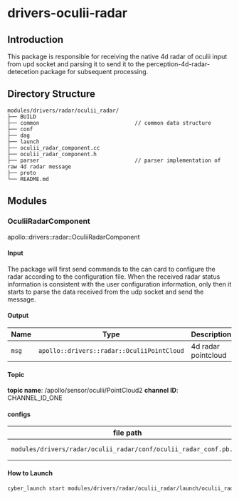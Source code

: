# drivers-oculii-radar

## Introduction
This package is responsible for receiving the native 4d radar of oculii input from upd socket and parsing it to send it to the perception-4d-radar-detecetion package for subsequent processing.

## Directory Structure
```shell
modules/drivers/radar/oculii_radar/
├── BUILD
├── common                              // common data structure
├── conf
├── dag
├── launch
├── oculii_radar_component.cc
├── oculii_radar_component.h
├── parser                              // parser implementation of raw 4d radar message
├── proto
└── README.md
```

## Modules

### OculiiRadarComponent

apollo::drivers::radar::OculiiRadarComponent

#### Input

The package will first send commands to the can card to configure the radar according to the configuration file. When the received radar status information is consistent with the user configuration information, only then it starts to parse the data received from the udp socket and send the message.

#### Output

| Name  | Type                                          | Description             |
| ----- | ----------------------------------------------| ----------------------- |
| `msg` |   `apollo::drivers::radar::OculiiPointCloud`  |   4d radar pointcloud   |

#### Topic
**topic name**: /apollo/sensor/oculii/PointCloud2
**channel ID**: CHANNEL_ID_ONE

#### configs

| file path                                                         | type / struct                                  | Description              |
| ----------------------------------------------------------------- | ---------------------------------------------- | ------------------------ |
| `modules/drivers/radar/oculii_radar/conf/oculii_radar_conf.pb.txt`|`apollo::drivers::oculii_radar::OculiiRadarConf`|   oculii radar config    |


#### How to Launch

```bash
cyber_launch start modules/drivers/radar/oculii_radar/launch/oculii_radar.launch
```
